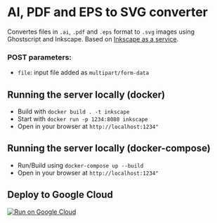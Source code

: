 # AI, PDF and EPS to SVG converter
Convertes files in `.ai`, `.pdf` and `.eps` format to `.svg` images using
Ghostscript and Inkscape. Based on [Inkscape as a service](https://github.com/as-a-service/inkscape).

### POST parameters:

* `file`: input file added as `multipart/form-data`

## Running the server locally (docker)

* Build with `docker build . -t inkscape`
* Start with `docker run -p 1234:8080 inkscape`
* Open in your browser at `http://localhost:1234"`

## Running the server locally (docker-compose)

* Run/Build using `docker-compose up --build`
* Open in your browser at `http://localhost:1234"`

## Deploy to Google Cloud

[![Run on Google Cloud](https://storage.googleapis.com/cloudrun/button.svg)](https://deploy.cloud.run)